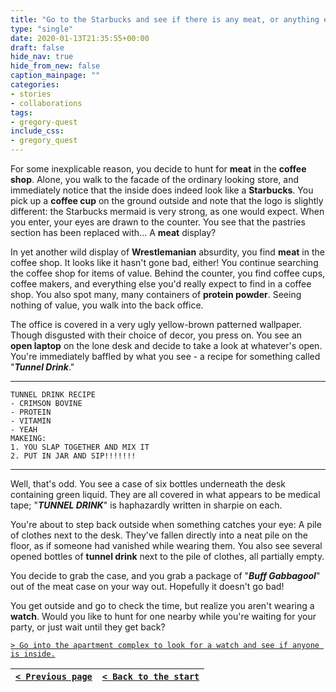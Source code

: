 ```yaml
---
title: "Go to the Starbucks and see if there is any meat, or anything else worth taking with us."
type: "single"
date: 2020-01-13T21:35:55+00:00
draft: false
hide_nav: true
hide_from_new: false
caption_mainpage: ""
categories:
- stories
- collaborations
tags:
- gregory-quest
include_css:
- gregory_quest
---
```


For some inexplicable reason, you decide to hunt for **meat** in the **coffee shop**. Alone, you walk to the facade of the ordinary looking store, and immediately notice that the inside does indeed look like a **Starbucks**. You pick up a **coffee cup** on the ground outside and note that the logo is slightly different: the Starbucks mermaid is very strong, as one would expect. When you enter, your eyes are drawn to the counter. You see that the pastries section has been replaced with... A **meat** display?

In yet another wild display of **Wrestlemanian** absurdity, you find **meat** in the coffee shop. It looks like it hasn't gone bad, either! You continue searching the coffee shop for items of value. Behind the counter, you find coffee cups, coffee makers, and everything else you'd really expect to find in a coffee shop. You also spot many, many containers of **protein powder**. Seeing nothing of value, you walk into the back office.

The office is covered in a very ugly yellow-brown patterned wallpaper. Though disgusted with their choice of decor, you press on. You see an **open laptop** on the lone desk and decide to take a look at whatever's open. You're immediately baffled by what you see - a recipe for something called "***Tunnel Drink***."

---
```
TUNNEL DRINK RECIPE
- CRIMSON BOVINE
- PROTEIN
- VITAMIN
- YEAH
MAKEING:
1. YOU SLAP TOGETHER AND MIX IT
2. PUT IN JAR AND SIP!!!!!!!
```
---

Well, that's odd. You see a case of six bottles underneath the desk containing green liquid. They are all covered in what appears to be medical tape; "***TUNNEL DRINK***" is haphazardly written in sharpie on each. 

You're about to step back outside when something catches your eye: A pile of clothes next to the desk. They've fallen directly into a neat pile on the floor, as if someone had vanished while wearing them. You also see several opened bottles of **tunnel drink** next to the pile of clothes, all partially empty. 

You decide to grab the case, and you grab a package of "***Buff Gabbagool***" out of the meat case on your way out. Hopefully it doesn't go bad! 

You get outside and go to check the time, but realize you aren't wearing a **watch**. Would you like to hunt for one nearby while you're waiting for your party, or just wait until they get back?

[``> Go into the apartment complex to look for a watch and see if anyone is inside.``](../44)

|[``< Previous page``](../42)|[``< Back to the start``](../)|
|---|---|